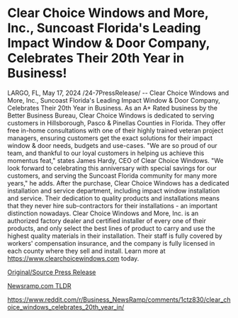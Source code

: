 # Clear Choice Windows and More, Inc., Suncoast Florida's Leading Impact Window & Door Company, Celebrates Their 20th Year in Business!

LARGO, FL, May 17, 2024 /24-7PressRelease/ -- Clear Choice Windows and More, Inc., Suncoast Florida's Leading Impact Window & Door Company, Celebrates Their 20th Year in Business.  As an A+ Rated business by the Better Business Bureau, Clear Choice Windows is dedicated to serving customers in Hillsborough, Pasco & Pinellas Counties in Florida.  They offer free in-home consultations with one of their highly trained veteran project managers, ensuring customers get the exact solutions for their impact window & door needs, budgets and use-cases.  "We are so proud of our team, and thankful to our loyal customers in helping us achieve this momentus feat," states James Hardy, CEO of Clear Choice Windows. "We look forward to celebrating this anniversary with special savings for our customers, and serving the Suncoast Florida community for many more years," he adds.  After the purchase, Clear Choice Windows has a dedicated installation and service department, including impact window installation and service. Their dedication to quality products and installations means that they never hire sub-contractors for their installations - an important distinction nowadays.  Clear Choice Windows and More, Inc. is an authorized factory dealer and certified installer of every one of their products, and only select the best lines of product to carry and use the highest quality materials in their installation. Their staff is fully covered by workers' compensation insurance, and the company is fully licensed in each county where they sell and install.  Learn more at https://www.clearchoicewindows.com today. 

[Original/Source Press Release](https://www.24-7pressrelease.com/press-release/510979/clear-choice-windows-and-more-inc-suncoast-floridas-leading-impact-window-door-company-celebrates-their-20th-year-in-business)
                    

[Newsramp.com TLDR](None) 

https://www.reddit.com/r/Business_NewsRamp/comments/1ctz830/clear_choice_windows_celebrates_20th_year_in/